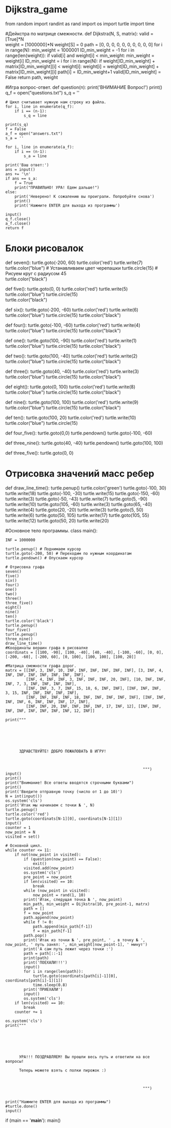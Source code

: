 # Dijkstra_game
from random import randint as rand
import os
import turtle
import time

#Дейкстра по матрице смежности.
def Dijkstra(N, S, matrix):
    valid = [True]*N        
    weight = [1000000]*N
    weight[S] = 0
    path = [0, 0, 0, 0, 0, 0, 0, 0, 0, 0]
    for i in range(N):
        min_weight = 1000001
        ID_min_weight = -1
        for i in range(len(weight)):
            if valid[i] and weight[i] < min_weight:
                min_weight = weight[i]
                ID_min_weight = i
        for i in range(N):
            if weight[ID_min_weight] + matrix[ID_min_weight][i] < weight[i]:
                weight[i] = weight[ID_min_weight] + matrix[ID_min_weight][i]
                path[i] = ID_min_weight+1
        valid[ID_min_weight] = False
    return path, weight

#Игра вопрос-ответ.
def question(n):
    print('ВНИМАНИЕ Вопрос!')
    print()
    q_f = open("questions.txt")
    s_q = ''
    
    # Цикл считывает нужную нам строку из файла.
    for i, line in enumerate(q_f):
        if i == (n-1):
            s_q = line
            
    print(s_q)
    f = False
    a_f = open("answers.txt")
    s_a = ''
    
    for i, line in enumerate(a_f):
        if i == (n-1):
            s_a = line
            
    print('Ваш ответ:')
    ans = input()
    ans += '\n'
    if ans == s_a:
        f = True
        print("ПРАВИЛЬНО! УРА! Едем дальше!")
    else:
        print('Неверено! К сожалению вы проиграли. Попробуйте снова')
        print()
        print('Нажмите ENTER для выхода из программы')
        
    input()
    q_f.close()
    a_f.close()
    return f

# Блоки рисовалок
def seven():
    turtle.goto(-200, 60)
    turtle.color('red')
    turtle.write(7)
    turtle.color("blue") # Устанавливаем цвет черепашки
    turtle.circle(15) # Рисуем круг с радиусом 45    
    turtle.color("black")

def five():
    turtle.goto(0, 0)
    turtle.color('red')
    turtle.write(5)
    turtle.color("blue")
    turtle.circle(15)    
    turtle.color("black")

def six():
    turtle.goto(-200, -60)
    turtle.color('red')
    turtle.write(6)
    turtle.color("blue")
    turtle.circle(15)
    turtle.color("black")
    
def four():
    turtle.goto(-100, -60)
    turtle.color('red')
    turtle.write(4)
    turtle.color("blue")
    turtle.circle(15)
    turtle.color("black")

def one():
    turtle.goto(100, -90)
    turtle.color('red')
    turtle.write(1)
    turtle.color("blue")
    turtle.circle(15)
    turtle.color("black")

def two():
    turtle.goto(100, -40)
    turtle.color('red')
    turtle.write(2)
    turtle.color("blue")
    turtle.circle(15)
    turtle.color("black")

def three():
    turtle.goto(40, -40)
    turtle.color('red')
    turtle.write(3)
    turtle.color("blue")
    turtle.circle(15)
    turtle.color("black")

def eight():
    turtle.goto(0, 100)
    turtle.color('red')
    turtle.write(8)
    turtle.color("blue")
    turtle.circle(15)
    turtle.color("black")

def nine():
    turtle.goto(100, 100)
    turtle.color('red')
    turtle.write(9)
    turtle.color("blue")
    turtle.circle(15)
    turtle.color("black")

def ten():
    turtle.goto(100, 20)
    turtle.color('red')
    turtle.write(10)
    turtle.color("blue")
    turtle.circle(15)

def four_five():
    turtle.goto(0,0)
    turtle.pendown()
    turtle.goto(-100, -60)

def three_nine():
    turtle.goto(40, -40)
    turtle.pendown()
    turtle.goto(100, 100)

def three_five():
    turtle.goto(0, 0)
    
# Отрисовка значений масс ребер
def draw_line_time():
    turtle.penup()
    turtle.color('green')
    turtle.goto(-100, 30)
    turtle.write(18)
    turtle.goto(-100, -30)
    turtle.write(15)
    turtle.goto(-150, -60)
    turtle.write(3)
    turtle.goto(-50, -43)
    turtle.write(7)
    turtle.goto(5, -90)
    turtle.write(10)
    turtle.goto(105, -60)
    turtle.write(3)
    turtle.goto(65, -40)
    turtle.write(4)
    turtle.goto(20, -20)
    turtle.write(3)
    turtle.goto(5, 50)
    turtle.write(6)
    turtle.goto(50, 105)
    turtle.write(17)
    turtle.goto(105, 55)
    turtle.write(12)
    turtle.goto(50, 20)
    turtle.write(20)
    
#Основное тело программы.
class main():
    
    INF = 1000000

    turtle.penup() # Поднимаем курсор
    turtle.goto(-200, 50) # Переходим по нужным координатам
    turtle.pendown() # Опускаем курсор
    
    # Отрисовка графа
    seven()
    five()
    six()
    four()
    one()
    two()
    three()
    three_five()
    eight()
    nine()
    ten()
    turtle.color('black')
    turtle.penup()
    four_five()
    turtle.penup()
    three_nine()
    draw_line_time()
    #Координаты вершин графа в рисовалке
    coordinats = [[100, -90], [100, -40], [40, -40], [-100, -60], [0, 0], [-200, -60], [-200, 60], [0, 100], [100, 100], [100, 20]]

    #Матрица смежности графа дорог.
    matrx = [[INF, 3, INF, 10, INF, INF, INF, INF, INF, INF], [3, INF, 4, INF, INF, INF, INF, INF, INF, INF],
             [INF, 4, INF, INF, 3, INF, INF, INF, 20, INF], [10, INF, INF, INF, 7, 3, INF, INF, INF, INF],
             [INF, INF, 3, 7, INF, 15, 18, 6, INF, INF], [INF, INF, INF, 3, 15, INF, INF, INF, INF, INF],
             [INF, INF, INF, INF, 18, INF, INF, INF, INF, INF], [INF, INF, INF, INF, 6, INF, INF, INF, 17, INF],
             [INF, INF, 20, INF, INF, INF, INF, 17, INF, 12], [INF, INF, INF, INF, INF, INF, INF, INF, 12, INF]]
    
    print("""
          




          
          ЗДРАВСТВУЙТЕ! ДОБРО ПОЖАЛОВАТЬ В ИГРУ!



                                                                """)
    input()
    print()
    print("Внимание! Все ответы вводятся строчными буквами")
    print()
    print('Введите отправную точку (число от 1 до 10)')
    N = int(input())
    os.system('cls')
    print('Итак мы начинаем с точки № ', N)
    turtle.penup()
    turtle.color('red')
    turtle.goto(coordinats[N-1][0], coordinats[N-1][1])
    input()
    counter = 1
    now_point = N
    visited = set()
    
    # Основной цикл.
    while counter <= 11:
        if not(now_point in visited):
            if (question(now_point) == False):
                exit()
            visited.add(now_point)
            os.system('cls')
            pre_point = now_point
            if len(visited) == 10:
                break
            while (now_point in visited):
                now_point = rand(1, 10)
            print('Итак, следущая точка № ', now_point)
            min_path, min_weight = Dijkstra(10, pre_point-1, matrx)
            path = []
            f = now_point
            path.append(now_point)
            while f != 0:
                path.append(min_path[f-1])
                f = min_path[f-1]
            path.pop()
            print('Итак из точки № ', pre_point, ' , в точку № ', now_point, ' путь занял: ', min_weight[now_point-1], ' минут')
            print('А сам путь лежит через точки :')
            path = path[::-1]
            print(path)
            print('ПОЕХАЛИ!!!')
            input()
            for i in range(len(path)):
                turtle.goto(coordinats[path[i]-1][0], coordinats[path[i]-1][1])
                time.sleep(0.8)
            print('ПРИЕХАЛИ')
            input()
            os.system('cls')
        if len(visited) == 10:
            break
        counter += 1

    os.system('cls')
    print("""
          




          
          УРА!!! ПОЗДРАВЛЯЕМ! Вы прошли весь путь и ответили на все вопросы!

          Теперь можете взять с полки пирожок :)



                                                                """)


    print("Нажмите ENTER для выхода из программы")
    #turtle.done()
    input()
    
if (main == '__main__'):
    main()

